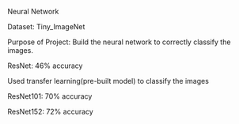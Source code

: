 Neural Network


Dataset: Tiny_ImageNet


Purpose of Project: Build the neural network to correctly classify the images.

ResNet: 46% accuracy


Used transfer learning(pre-built model) to classify the images

ResNet101: 70% accuracy

ResNet152: 72% accuracy
